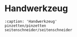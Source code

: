 # Handwerkzeug


```{toctree}
:caption: 'Handwerkzeug'
pinzetten/pinzetten
seitenschneider/seitenschneider
```
